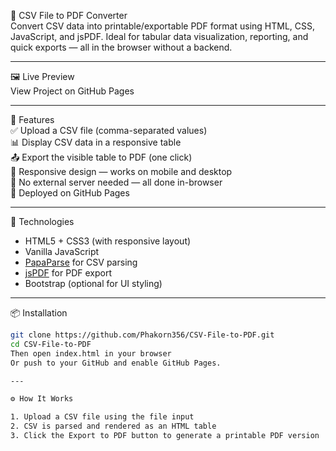📄 CSV File to PDF Converter  
Convert CSV data into printable/exportable PDF format using HTML, CSS, JavaScript, and jsPDF. Ideal for tabular data visualization, reporting, and quick exports — all in the browser without a backend.

---

🖼️ Live Preview  
View Project on GitHub Pages

---

🚀 Features  
✅ Upload a CSV file (comma-separated values)  
📊 Display CSV data in a responsive table  
📤 Export the visible table to PDF (one click)  
📱 Responsive design — works on mobile and desktop  
🧩 No external server needed — all done in-browser  
📁 Deployed on GitHub Pages

---

🔧 Technologies  
- HTML5 + CSS3 (with responsive layout)  
- Vanilla JavaScript  
- [PapaParse](https://www.papaparse.com/) for CSV parsing  
- [jsPDF](https://github.com/parallax/jsPDF) for PDF export  
- Bootstrap (optional for UI styling)

---

📦 Installation  
```bash
git clone https://github.com/Phakorn356/CSV-File-to-PDF.git
cd CSV-File-to-PDF
Then open index.html in your browser
Or push to your GitHub and enable GitHub Pages.

---

⚙️ How It Works

1. Upload a CSV file using the file input
2. CSV is parsed and rendered as an HTML table
3. Click the Export to PDF button to generate a printable PDF version
